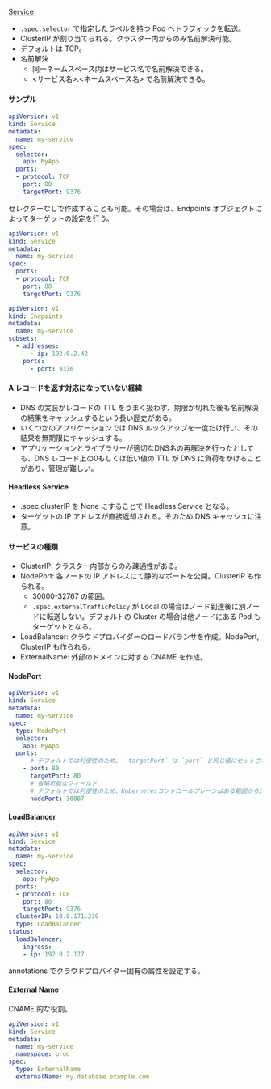 
[Service](https://kubernetes.io/ja/docs/concepts/services-networking/service/)

* ```.spec.selector``` で指定したラベルを持つ Pod へトラフィックを転送。
* ClusterIP が割り当てられる。クラスター内からのみ名前解決可能。
* デフォルトは TCP。
* 名前解決
  * 同一ネームスペース内はサービス名で名前解決できる。
  * <サービス名>.<ネームスペース名> で名前解決できる。


#### サンプル

```yaml
apiVersion: v1
kind: Service
metadata:
  name: my-service
spec:
  selector:
    app: MyApp
  ports:
  - protocol: TCP
    port: 80
    targetPort: 9376
```

セレクターなしで作成することも可能。その場合は、Endpoints オブジェクトによってターゲットの設定を行う。
```yaml
apiVersion: v1
kind: Service
metadata:
  name: my-service
spec:
  ports:
  - protocol: TCP
    port: 80
    targetPort: 9376
```

```yaml
apiVersion: v1
kind: Endpoints
metadata:
  name: my-service
subsets:
  - addresses:
      - ip: 192.0.2.42
    ports:
      - port: 9376
```


#### A レコードを返す対応になっていない経緯

* DNS の実装がレコードの TTL をうまく扱わず、期限が切れた後も名前解決の結果をキャッシュするという長い歴史がある。
* いくつかのアプリケーションでは DNS ルックアップを一度だけ行い、その結果を無期限にキャッシュする。
* アプリケーションとライブラリーが適切なDNS名の再解決を行ったとしても、DNS レコード上の0もしくは低い値の TTL が DNS に負荷をかけることがあり、管理が難しい。


#### Headless Service

* .spec.clusterIP を None にすることで Headless Service となる。
* ターゲットの IP アドレスが直接返却される。そのため DNS キャッシュに注意。


#### サービスの種類

* ClusterIP: クラスター内部からのみ疎通性がある。
* NodePort: 各ノードの IP アドレスにて静的なポートを公開。ClusterIP も作られる。
  * 30000-32767 の範囲。
  * ```.spec.externalTrafficPolicy``` が Local の場合はノード到達後に別ノードに転送しない。デフォルトの Cluster の場合は他ノードにある Pod もターゲットとなる。
* LoadBalancer: クラウドプロバイダーのロードバランサを作成。NodePort, ClusterIP も作られる。
* ExternalName: 外部のドメインに対する CNAME を作成。


#### NodePort

```yaml
apiVersion: v1
kind: Service
metadata:
  name: my-service
spec:
  type: NodePort
  selector:
    app: MyApp
  ports:
      # デフォルトでは利便性のため、 `targetPort` は `port` と同じ値にセットされます。
    - port: 80
      targetPort: 80
      # 省略可能なフィールド
      # デフォルトでは利便性のため、Kubernetesコントロールプレーンはある範囲から1つポートを割り当てます(デフォルト値の範囲:30000-32767)
      nodePort: 30007
```


#### LoadBalancer

```yaml
apiVersion: v1
kind: Service
metadata:
  name: my-service
spec:
  selector:
    app: MyApp
  ports:
  - protocol: TCP
    port: 80
    targetPort: 9376
  clusterIP: 10.0.171.239
  type: LoadBalancer
status:
  loadBalancer:
    ingress:
    - ip: 192.0.2.127
```

annotations でクラウドプロバイダー固有の属性を設定する。


#### External Name

CNAME 的な役割。

```yaml
apiVersion: v1
kind: Service
metadata:
  name: my-service
  namespace: prod
spec:
  type: ExternalName
  externalName: my.database.example.com
```


